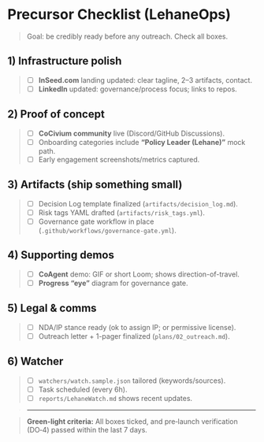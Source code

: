 # Precursor Checklist (LehaneOps)

> Goal: be credibly ready before any outreach. Check all boxes.

## 1) Infrastructure polish
> - [ ] **InSeed.com** landing updated: clear tagline, 2–3 artifacts, contact.
> - [ ] **LinkedIn** updated: governance/process focus; links to repos.

## 2) Proof of concept
> - [ ] **CoCivium community** live (Discord/GitHub Discussions). 
> - [ ] Onboarding categories include **“Policy Leader (Lehane)”** mock path.
> - [ ] Early engagement screenshots/metrics captured.

## 3) Artifacts (ship something small)
> - [ ] Decision Log template finalized (`artifacts/decision_log.md`).
> - [ ] Risk tags YAML drafted (`artifacts/risk_tags.yml`).
> - [ ] Governance gate workflow in place (`.github/workflows/governance-gate.yml`).

## 4) Supporting demos
> - [ ] **CoAgent** demo: GIF or short Loom; shows direction-of-travel.
> - [ ] **Progress “eye”** diagram for governance gate.

## 5) Legal & comms
> - [ ] NDA/IP stance ready (ok to assign IP; or permissive license).
> - [ ] Outreach letter + 1-pager finalized (`plans/02_outreach.md`).

## 6) Watcher
> - [ ] `watchers/watch.sample.json` tailored (keywords/sources).
> - [ ] Task scheduled (every 6h). 
> - [ ] `reports/LehaneWatch.md` shows recent updates.

> ---

> **Green‑light criteria:** All boxes ticked, and pre‑launch verification (DO‑4) passed within the last 7 days.

